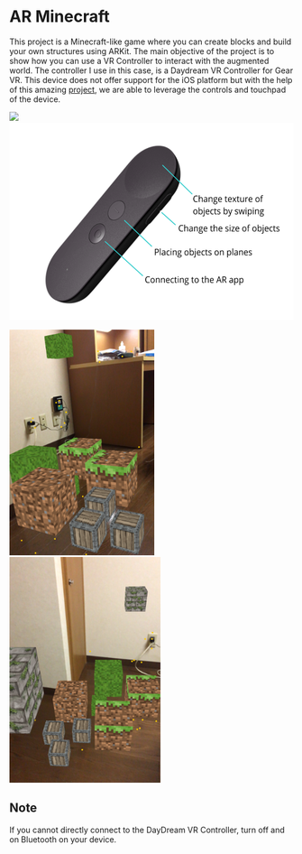 # AR Minecraft

This project is a Minecraft-like game where you can create blocks and build your own structures using ARKit. The main objective of the project is to show how you can use a VR Controller to interact with the augmented world. The controller I use in this case, is a Daydream VR Controller for Gear VR. This device does not offer support for the iOS platform but with the help of this amazing [project](https://github.com/gizmosachin/Daydream), we are able to leverage the controls and touchpad of the device.

<img src="ARMinecraft.gif" height="350"> <img src="Description.png" height="350"> 

<img src="IMG_1.PNG" height="400"> <img src="IMG_2.PNG" height="400">

## Note
If you cannot directly connect to the DayDream VR Controller, turn off and on Bluetooth on your device.
